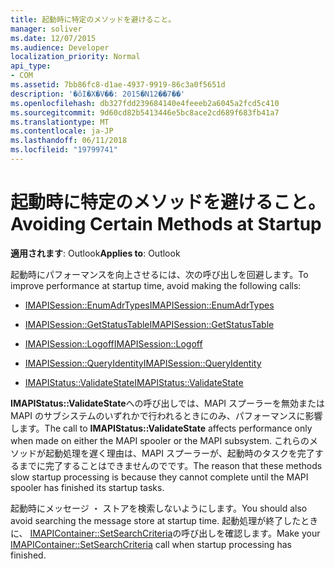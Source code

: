 ```yaml
---
title: 起動時に特定のメソッドを避けること。
manager: soliver
ms.date: 12/07/2015
ms.audience: Developer
localization_priority: Normal
api_type:
- COM
ms.assetid: 7bb86fc8-d1ae-4937-9919-86c3a0f5651d
description: '�ŏI�X�V��: 2015�N12��7��'
ms.openlocfilehash: db327fdd239684140e4feeeb2a6045a2fcd5c410
ms.sourcegitcommit: 9d60cd82b5413446e5bc8ace2cd689f683fb41a7
ms.translationtype: MT
ms.contentlocale: ja-JP
ms.lasthandoff: 06/11/2018
ms.locfileid: "19799741"
---
```

# <a name="avoiding-certain-methods-at-startup"></a><span data-ttu-id="25c74-103">起動時に特定のメソッドを避けること。</span><span class="sxs-lookup"><span data-stu-id="25c74-103">Avoiding Certain Methods at Startup</span></span>

 
  
<span data-ttu-id="25c74-104">**適用されます**: Outlook</span><span class="sxs-lookup"><span data-stu-id="25c74-104">**Applies to**: Outlook</span></span> 
  
<span data-ttu-id="25c74-105">起動時にパフォーマンスを向上させるには、次の呼び出しを回避します。</span><span class="sxs-lookup"><span data-stu-id="25c74-105">To improve performance at startup time, avoid making the following calls:</span></span>
  
- [<span data-ttu-id="25c74-106">IMAPISession::EnumAdrTypes</span><span class="sxs-lookup"><span data-stu-id="25c74-106">IMAPISession::EnumAdrTypes</span></span>](imapisession-enumadrtypes.md)
    
- [<span data-ttu-id="25c74-107">IMAPISession::GetStatusTable</span><span class="sxs-lookup"><span data-stu-id="25c74-107">IMAPISession::GetStatusTable</span></span>](imapisession-getstatustable.md)
    
- [<span data-ttu-id="25c74-108">IMAPISession::Logoff</span><span class="sxs-lookup"><span data-stu-id="25c74-108">IMAPISession::Logoff</span></span>](imapisession-logoff.md)
    
- [<span data-ttu-id="25c74-109">IMAPISession::QueryIdentity</span><span class="sxs-lookup"><span data-stu-id="25c74-109">IMAPISession::QueryIdentity</span></span>](imapisession-queryidentity.md)
    
- [<span data-ttu-id="25c74-110">IMAPIStatus::ValidateState</span><span class="sxs-lookup"><span data-stu-id="25c74-110">IMAPIStatus::ValidateState</span></span>](imapistatus-validatestate.md)
    
<span data-ttu-id="25c74-111">**IMAPIStatus::ValidateState**への呼び出しでは、MAPI スプーラーを無効または MAPI のサブシステムのいずれかで行われるときにのみ、パフォーマンスに影響します。</span><span class="sxs-lookup"><span data-stu-id="25c74-111">The call to **IMAPIStatus::ValidateState** affects performance only when made on either the MAPI spooler or the MAPI subsystem.</span></span> <span data-ttu-id="25c74-112">これらのメソッドが起動処理を遅く理由は、MAPI スプーラーが、起動時のタスクを完了するまでに完了することはできませんのでです。</span><span class="sxs-lookup"><span data-stu-id="25c74-112">The reason that these methods slow startup processing is because they cannot complete until the MAPI spooler has finished its startup tasks.</span></span> 
  
<span data-ttu-id="25c74-113">起動時にメッセージ ・ ストアを検索しないようにします。</span><span class="sxs-lookup"><span data-stu-id="25c74-113">You should also avoid searching the message store at startup time.</span></span> <span data-ttu-id="25c74-114">起動処理が終了したときに、 [IMAPIContainer::SetSearchCriteria](imapicontainer-setsearchcriteria.md)の呼び出しを確認します。</span><span class="sxs-lookup"><span data-stu-id="25c74-114">Make your [IMAPIContainer::SetSearchCriteria](imapicontainer-setsearchcriteria.md) call when startup processing has finished.</span></span> 
  

